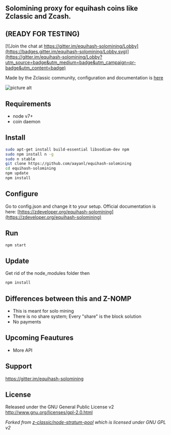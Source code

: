 ## Solomining proxy for equihash coins like Zclassic and Zcash.
## (READY FOR TESTING)

[![Join the chat at https://gitter.im/equihash-solomining/Lobby](https://badges.gitter.im/equihash-solomining/Lobby.svg)](https://gitter.im/equihash-solomining/Lobby?utm_source=badge&utm_medium=badge&utm_campaign=pr-badge&utm_content=badge)

Made by the Zclassic community, configuration and documentation is [here](https://zdeveloper.org/equihash-solomining)

![picture alt](http://i.imgur.com/xB9XdVF.png)

Requirements
------------
* node v7+
* coin daemon

Install
-------------

```bash
sudo apt-get install build-essential libsodium-dev npm
sudo npm install n -g
sudo n stable
git clone https://github.com/aayanl/equihash-solomining
cd equihash-solomining
npm update
npm install
```

Configure
-------------
Go to config.json and change it to your setup. Official documentation is here: [https://zdeveloper.org/equihash-solomining](https://zdeveloper.org/equihash-solomining)

Run
------------
```bash
npm start
```

Update
-------------
Get rid of the node_modules folder then 
```bash
npm install
```

Differences between this and Z-NOMP
------------
* This is meant for solo mining
* There is no share system; Every "share" is the block solution
* No payments

Upcoming Feautures
-------------
* More API

Support
-------------
https://gitter.im/equihash-solomining

License
-------
Released under the GNU General Public License v2
http://www.gnu.org/licenses/gpl-2.0.html

_Forked from [z-classic/node-stratum-pool](https://github.com/z-classic/node-stratum-pool) which is licensed under GNU GPL v2_
